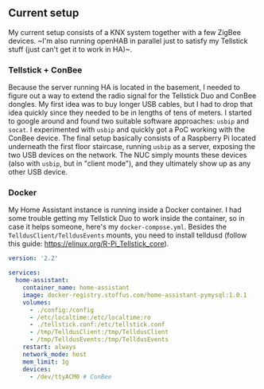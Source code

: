 ## Current setup

My current setup consists of a KNX system together with a few ZigBee devices. ~I'm also running openHAB in parallel just to satisfy my Tellstick stuff (just can't get it to work in HA)~.

### Tellstick + ConBee

Because the server running HA is located in the basement, I needed to figure out a way to extend the radio signal for the Tellstick Duo and ConBee dongles. My first idea was to buy longer USB cables, but I had to drop that idea quickly since they needed to be in lengths of tens of meters. I started to google around and found two suitable software approaches: `usbip` and `socat`. I experimented with `usbip` and quickly got a PoC working with the ConBee device. The final setup basically consists of a Raspberry Pi located underneath the first floor staircase, running `usbip` as a server, exposing the two USB devices on the network. The NUC simply mounts these devices (also with `usbip`, but in "client mode"), and they ultimately show up as any other USB device.

### Docker

My Home Assistant instance is running inside a Docker container. I had some trouble getting my Tellstick Duo to work inside the container, so in case it helps someone, here's my `docker-compose.yml`. Besides the `TelldusClient/TelldusEvents` mounts, you need to install telldusd (follow this guide: https://elinux.org/R-Pi_Tellstick_core).

```yaml
version: '2.2'

services:
  home-assistant:
    container_name: home-assistant
    image: docker-registry.stoffus.com/home-assistant-pymysql:1.0.1
    volumes:
      - ./config:/config
      - /etc/localtime:/etc/localtime:ro
      - ./tellstick.conf:/etc/tellstick.conf
      - /tmp/TelldusClient:/tmp/TelldusClient
      - /tmp/TelldusEvents:/tmp/TelldusEvents
    restart: always
    network_mode: host
    mem_limit: 1g
    devices:
      - /dev/ttyACM0 # ConBee
```
